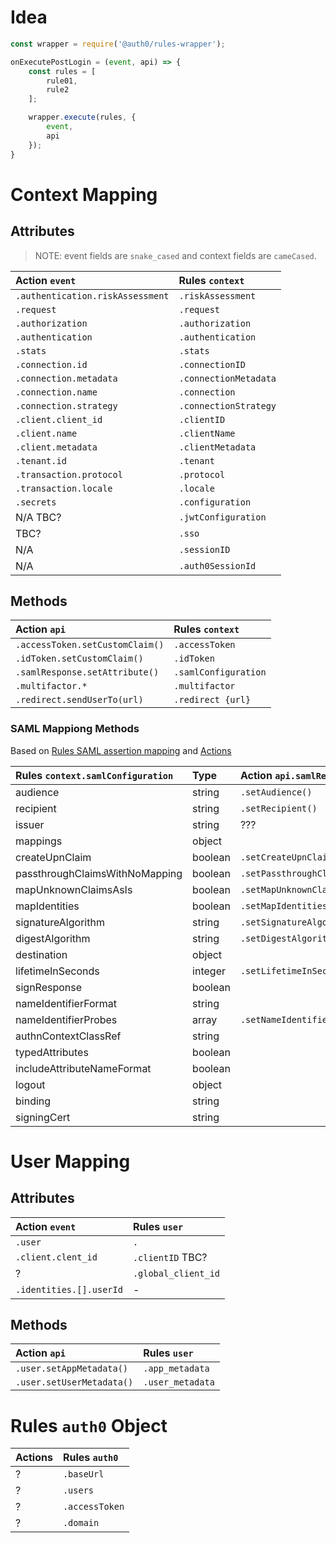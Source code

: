 # Idea

```js
const wrapper = require('@auth0/rules-wrapper');

onExecutePostLogin = (event, api) => {
    const rules = [
        rule01,
        rule2
    ];

    wrapper.execute(rules, {
        event,
        api
    });
}
```

# Context Mapping

## Attributes

> NOTE: event fields are `snake_cased` and context fields are `cameCased`.

| Action `event`                   | Rules `context`       |
|:---------------------------------|:----------------------|
| `.authentication.riskAssessment` | `.riskAssessment`     |
| `.request`                       | `.request`            |
| `.authorization`                 | `.authorization`      |
| `.authentication`                | `.authentication`     |
| `.stats`                         | `.stats`              |
| `.connection.id`                 | `.connectionID`       |
| `.connection.metadata`           | `.connectionMetadata` |
| `.connection.name`               | `.connection`         |
| `.connection.strategy`           | `.connectionStrategy` |
| `.client.client_id`              | `.clientID`           |
| `.client.name`                   | `.clientName`         |
| `.client.metadata`               | `.clientMetadata`     |
| `.tenant.id`                     | `.tenant`             |
| `.transaction.protocol`          | `.protocol`           |           
| `.transaction.locale`            | `.locale`             |
| `.secrets`                       | `.configuration`      |
| N/A TBC?                         | `.jwtConfiguration`   |
| TBC?                             | `.sso`                |
| N/A                              | `.sessionID`          |
| N/A                              | `.auth0SessionId`     |

## Methods

| Action `api`                    | Rules `context`      |
|:--------------------------------|:---------------------|
| `.accessToken.setCustomClaim()` | `.accessToken`       |
| `.idToken.setCustomClaim()`     | `.idToken`           |
| `.samlResponse.setAttribute()`  | `.samlConfiguration` |
| `.multifactor.*`                | `.multifactor`       | 
| `.redirect.sendUserTo(url)`     | `.redirect {url}`    |

### SAML Mappiong Methods

Based
on [Rules SAML assertion mapping](https://auth0.com/docs/authenticate/protocols/saml/saml-configuration/customize-saml-assertions)
and
[Actions](https://auth0.com/docs/customize/actions/flows-and-triggers/login-flow/api-object)

| Rules `context.samlConfiguration` | Type     | Action `api.samlResponse`              |
|:----------------------------------|:---------|:---------------------------------------|
| audience                          | string   | `.setAudience()`                       | 
| recipient	                        | string   | `.setRecipient()`                      | 
| issuer                            | string   | ???                                    | 
| mappings                          | object   |                                        | 
| createUpnClaim                    | boolean  | `.setCreateUpnClaim()`                 | 
| passthroughClaimsWithNoMapping    | boolean  | `.setPassthroughClaimsWithNoMapping()` | 
| mapUnknownClaimsAsIs              | boolean  | `.setMapUnknownClaimsAsIs()`           | 
| mapIdentities	                    | boolean  | `.setMapIdentities()`                  | 
| signatureAlgorithm                | string   | `.setSignatureAlgorithm()`             | 
| digestAlgorithm                   | string   | `.setDigestAlgorithm()`                | 
| destination	                      | object   |                                        | 
| lifetimeInSeconds                 | 	integer | `.setLifetimeInSeconds()`              | 
| signResponse	                     | boolean  |                                        | 
| nameIdentifierFormat	             | string   |                                        | 
| nameIdentifierProbes	             | array    | `.setNameIdentifierProbes()`           | 
| authnContextClassRef	             | string   |                                        | 
| typedAttributes	                  | boolean  |                                        | 
| includeAttributeNameFormat        | 	boolean |                                        | 
| logout	                           | object   |                                        | 
| binding	                          | string   |                                        | 
| signingCert                       | 	string  |                                        |  

# User Mapping

## Attributes

| Action `event`          | Rules `user`        |
|:------------------------|:--------------------|
| `.user`                 | `.`                 |
| `.client.clent_id`      | `.clientID`  TBC?   |
| ?                       | `.global_client_id` |
| `.identities.[].userId` | -                   | 

## Methods

| Action `api`              | Rules `user`     |
|:--------------------------|:-----------------|
| `.user.setAppMetadata()`  | `.app_metadata`  |
| `.user.setUserMetadata()` | `.user_metadata` |

# Rules `auth0` Object

| Actions | Rules `auth0`  |
|:--------|:---------------|
| ?       | `.baseUrl`     |
| ?       | `.users`       |
| ?       | `.accessToken` |
| ?       | `.domain`      |